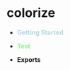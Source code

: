 # colorize

<ul>
  <li>
    <p style="color:lightblue;font-weight:bold">Getting Started</p>

  </li>
  <li>
    <p style="color:lightgreen;font-weight:bold">Test</p>

  </li>
  <li>
    <p style="color:lightred;font-weight:bold">Exports</p>
    
  </li>
</ul>
